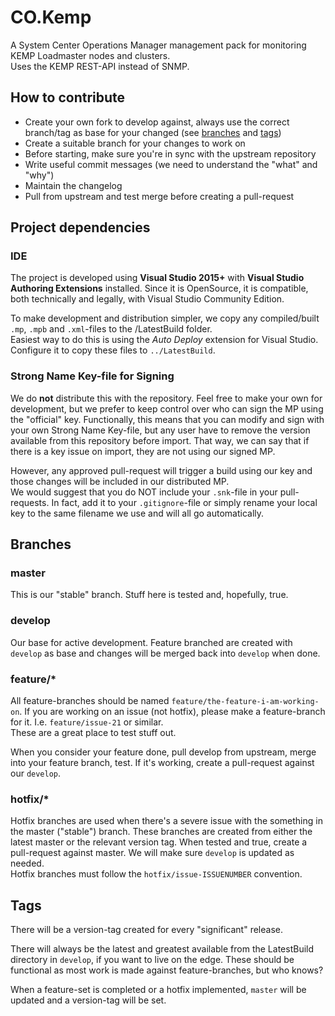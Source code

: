 # CO.Kemp

A System Center Operations Manager management pack for monitoring KEMP Loadmaster nodes and clusters.  
Uses the KEMP REST-API instead of SNMP.

## How to contribute

- Create your own fork to develop against, always use the correct branch/tag as base for your changed (see [branches](#Branches) and [tags](#Tags))
- Create a suitable branch for your changes to work on
- Before starting, make sure you're in sync with the upstream repository
- Write useful commit messages (we need to understand the "what" and "why")
- Maintain the changelog
- Pull from upstream and test merge before creating a pull-request

## Project dependencies

### IDE

The project is developed using **Visual Studio 2015+** with **Visual Studio Authoring Extensions** installed.
Since it is OpenSource, it is compatible, both technically and legally, with Visual Studio Community Edition.

To make development and distribution simpler, we copy any compiled/built `.mp`, `.mpb` and `.xml`-files to the /LatestBuild folder.  
Easiest way to do this is using the *Auto Deploy* extension for Visual Studio. Configure it to copy these files to `../LatestBuild`.

### Strong Name Key-file for Signing

We do **not** distribute this with the repository. Feel free to make your own for development, but we prefer to keep control over who can sign the MP using the "official" key. 
Functionally, this means that you can modify and sign with your own Strong Name Key-file, but any user have to remove the version available from this repository before import. That way, we can say that if there is a key issue on import, they are not using our signed MP. 

However, any approved pull-request will trigger a build using our key and those changes will be included in our distributed MP.  
We would suggest that you do NOT include your `.snk`-file in your pull-requests. In fact, add it to your `.gitignore`-file or simply rename your local key to the same filename we use and will all go automatically.

## Branches

### master

This is our "stable" branch. Stuff here is tested and, hopefully, true. 

### develop

Our base for active development. Feature branched are created with `develop` as base and changes will be merged back into `develop` when done. 

### feature/*

All feature-branches should be named `feature/the-feature-i-am-working-on`. If you are working on an issue (not hotfix), please make a feature-branch for it. I.e. `feature/issue-21` or similar.  
These are a great place to test stuff out.

When you consider your feature done, pull develop from upstream, merge into your feature branch, test. If it's working, create a pull-request against our `develop`.

### hotfix/*

Hotfix branches are used when there's a severe issue with the something in the master ("stable") branch. These branches are created from either the latest master or the relevant version tag. When tested and true, create a pull-request against master. We will make sure `develop` is updated as needed.  
Hotfix branches must follow the `hotfix/issue-ISSUENUMBER` convention. 

## Tags

There will be a version-tag created for every "significant" release. 

There will always be the latest and greatest available from the LatestBuild directory in `develop`, if you want to live on the edge. These should be functional as most work is made against feature-branches, but who knows?

When a feature-set is completed or a hotfix implemented, `master` will be updated and a version-tag will be set.
